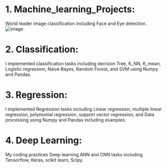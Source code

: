 # 1. Machine_learning_Projects:
World leader image classification including Face and Eye detection.
![image](https://github.com/abulzunayed/Machine-learning/assets/122612945/c7651c8a-e79e-4166-9b7c-02daacfb9a66)
# 2. Classification:
I implemented classification tasks including decision Tree, K_NN, K_mean, Logistic regression, Naive Bayes, Random Forest, and SVM using Numpy and Pandas.
# 3. Regression: 
I implemented Regression tasks including Linear regression, multiple linear regression, polynomial regression, support vector regression, and Data processing using Numpy and Pandas including examples.
# 4. Deep Learning:
My coding practices Deep learning ANN and CNN tasks including Tensorflow, Keras, scikit learn, Scipy.
